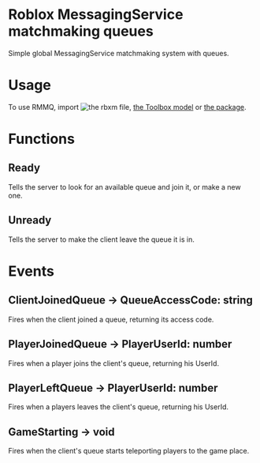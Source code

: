 # Roblox MessagingService matchmaking queues
Simple global MessagingService matchmaking system with queues.

# Usage
To use RMMQ, import ![the rbxm file](RMMQ.rbxm?raw=true "RMMQ.rbxm"), [the Toolbox model](https://create.roblox.com/marketplace/asset/15528670427) or [the package](https://create.roblox.com/marketplace/asset/15528694525).

# Functions

## Ready
Tells the server to look for an available queue and join it, or make a new one.

## Unready
Tells the server to make the client leave the queue it is in.

# Events

## ClientJoinedQueue -> QueueAccessCode: string
Fires when the client joined a queue, returning its access code.

## PlayerJoinedQueue -> PlayerUserId: number
Fires when a player joins the client's queue, returning his UserId.

## PlayerLeftQueue -> PlayerUserId: number
Fires when a players leaves the client's queue, returning his UserId.

## GameStarting -> void
Fires when the client's queue starts teleporting players to the game place.
